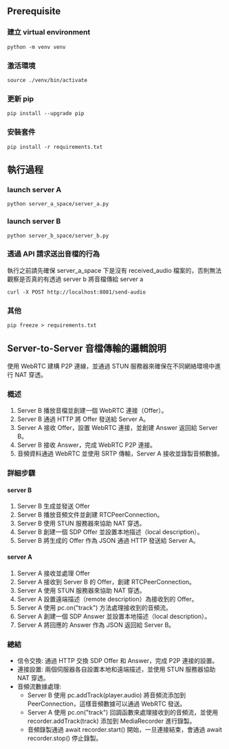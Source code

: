 ## Prerequisite

### 建立 virtual environment

`python -m venv venv`

### 激活環境

`source ./venv/bin/activate`

### 更新 pip

`pip install --upgrade pip`

### 安裝套件

`pip install -r requirements.txt`

## 執行過程

### launch server A

`python server_a_space/server_a.py`

### launch server B

`python server_b_space/server_b.py`

### 透過 API 請求送出音檔的行為

執行之前請先確保 server_a_space 下是沒有 received_audio 檔案的，否則無法觀察是否真的有透過 server b 將音檔傳給 server a

`curl -X POST http://localhost:8081/send-audio`

### 其他

`pip freeze > requirements.txt`

## Server-to-Server 音檔傳輸的邏輯說明

使用 WebRTC 建構 P2P 連線，並通過 STUN 服務器來確保在不同網絡環境中進行 NAT 穿透。

### 概述

1. Server B 播放音檔並創建一個 WebRTC 連接（Offer）。
2. Server B 通過 HTTP 將 Offer 發送給 Server A。
3. Server A 接收 Offer，設置 WebRTC 連接，並創建 Answer 返回給 Server B。
4. Server B 接收 Answer，完成 WebRTC P2P 連接。
5. 音頻資料通過 WebRTC 並使用 SRTP 傳輸，Server A 接收並錄製音頻數據。

### 詳細步驟

#### server B

1. Server B 生成並發送 Offer
2. Server B 播放音頻文件並創建 RTCPeerConnection。
3. Server B 使用 STUN 服務器來協助 NAT 穿透。
4. Server B 創建一個 SDP Offer 並設置本地描述（local description）。
5. Server B 將生成的 Offer 作為 JSON 通過 HTTP 發送給 Server A。

#### server A

1. Server A 接收並處理 Offer
2. Server A 接收到 Server B 的 Offer，創建 RTCPeerConnection。
3. Server A 使用 STUN 服務器來協助 NAT 穿透。
4. Server A 設置遠端描述（remote description）為接收到的 Offer。
5. Server A 使用 pc.on("track") 方法處理接收到的音頻流。
6. Server A 創建一個 SDP Answer 並設置本地描述（local description）。
7. Server A 將回應的 Answer 作為 JSON 返回給 Server B。

### 總結

- 信令交換: 通過 HTTP 交換 SDP Offer 和 Answer，完成 P2P 連接的設置。
- 連接設置: 兩個伺服器各自設置本地和遠端描述，並使用 STUN 服務器協助 NAT 穿透。
- 音頻流數據處理:
  - Server B 使用 pc.addTrack(player.audio) 將音頻流添加到 PeerConnection，這樣音頻數據可以通過 WebRTC 發送。
  - Server A 使用 pc.on("track") 回調函數來處理接收到的音頻流，並使用 recorder.addTrack(track) 添加到 MediaRecorder 進行錄製。
  - 音頻錄製通過 await recorder.start() 開始，一旦連接結束，會通過 await recorder.stop() 停止錄製。

